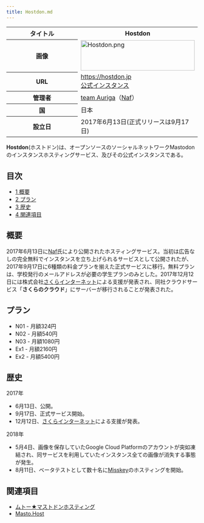 ```yaml
---
title: Hostdon.md
---
```

<div>

<table>
<colgroup>
<col style="width: 50%" />
<col style="width: 50%" />
</colgroup>
<tbody>
<tr class="header">
<th>タイトル</th>
<th><strong>Hostdon</strong></th>
</tr>

<tr class="odd">
<th>画像</th>
<td><a href="/%E3%83%95%E3%82%A1%E3%82%A4%E3%83%AB:Hostdon.png"><img src="/images/thumb/7/77/Hostdon.png/300px-Hostdon.png" srcset="/images/thumb/7/77/Hostdon.png/450px-Hostdon.png 1.5x, /images/thumb/7/77/Hostdon.png/600px-Hostdon.png 2x" width="300" height="80" alt="Hostdon.png" /></a></td>
</tr>
<tr class="even">
<th scope="row">URL</th>
<td><a href="https://hostdon.jp" rel="nofollow">https://hostdon.jp</a><br />
<a href="https://mstdn.hostdon.jp" rel="nofollow">公式インスタンス</a></td>
</tr>
<tr class="odd">
<th scope="row">管理者</th>
<td><a href="https://auri.ga/" rel="nofollow">team Auriga</a>（<a href="/Naf" title="Naf">Naf</a>）</td>
</tr>
<tr class="even">
<th scope="row">国</th>
<td>日本</td>
</tr>
<tr class="odd">
<th scope="row">設立日</th>
<td>2017年6月13日(正式リリースは9月17日)</td>
</tr>
</tbody>
</table>

  
**Hostdon**(ホストドン)は、オープンソースのソーシャルネットワークMastodonのインスタンスホスティングサービス、及びその公式インスタンスである。

<div>

<div lang="ja" dir="ltr">

## 目次

</div>

-   [1 概要](#.E6.A6.82.E8.A6.81)
-   [2 プラン](#.E3.83.97.E3.83.A9.E3.83.B3)
-   [3 歴史](#.E6.AD.B4.E5.8F.B2)
-   [4 関連項目](#.E9.96.A2.E9.80.A3.E9.A0.85.E7.9B.AE)

</div>

## 概要

2017年6月13日に[Naf](/Naf "Naf")氏により公開されたホスティングサービス。当初は広告なしの完全無料でインスタンスを立ち上げられるサービスとして公開されたが、2017年9月17日に6種類の料金プランを揃えた正式サービスに移行。無料プランは、学校発行のメールアドレスが必要の学生プランのみとした。2017年12月12日には株式会社[さくらインターネット](/%E3%81%95%E3%81%8F%E3%82%89%E3%82%A4%E3%83%B3%E3%82%BF%E3%83%BC%E3%83%8D%E3%83%83%E3%83%88 "さくらインターネット")による支援が発表され、同社クラウドサービス「**さくらのクラウド**」にサーバーが移行されることが発表された。

## プラン

-   N01 - 月額324円
-   N02 - 月額540円
-   N03 - 月額1080円
-   Ex1 - 月額2160円
-   Ex2 - 月額5400円

## 歴史

2017年

-   6月13日、公開。
-   9月17日、正式サービス開始。
-   12月12日、[さくらインターネット](/%E3%81%95%E3%81%8F%E3%82%89%E3%82%A4%E3%83%B3%E3%82%BF%E3%83%BC%E3%83%8D%E3%83%83%E3%83%88 "さくらインターネット")による支援が発表。

2018年

-   5月4日、画像を保存していたGoogle Cloud Platformのアカウントが突如凍結され、同サービスを利用していたインスタンス全ての画像が消失する事態が発生。
-   8月11日、ベータテストとして数十名に[Misskey](/Misskey "Misskey")のホスティングを開始。

## 関連項目

-   [ムトー★マストドンホスティング](/%E3%83%A0%E3%83%88%E3%83%BC%E2%98%85%E3%83%9E%E3%82%B9%E3%83%88%E3%83%89%E3%83%B3%E3%83%9B%E3%82%B9%E3%83%86%E3%82%A3%E3%83%B3%E3%82%B0 "ムトー★マストドンホスティング")
-   [Masto.Host](/Masto.Host "Masto.Host")

</div>
